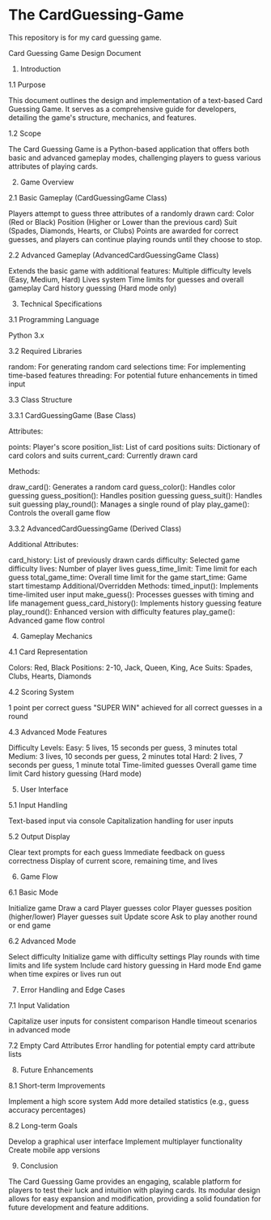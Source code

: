# The CardGuessing-Game
This repository is for my card guessing game.

Card Guessing Game Design Document

1. Introduction
   
1.1 Purpose

This document outlines the design and implementation of a text-based Card Guessing Game. It serves as a comprehensive guide for developers, detailing the game's structure, mechanics, and features.


1.2 Scope

The Card Guessing Game is a Python-based application that offers both basic and advanced gameplay modes, challenging players to guess various attributes of playing cards.


2. Game Overview

   
2.1 Basic Gameplay (CardGuessingGame Class)

Players attempt to guess three attributes of a randomly drawn card:
Color (Red or Black)
Position (Higher or Lower than the previous card)
Suit (Spades, Diamonds, Hearts, or Clubs)
Points are awarded for correct guesses, and players can continue playing rounds until they choose to stop.


2.2 Advanced Gameplay (AdvancedCardGuessingGame Class)

Extends the basic game with additional features:
Multiple difficulty levels (Easy, Medium, Hard)
Lives system
Time limits for guesses and overall gameplay
Card history guessing (Hard mode only)


3. Technical Specifications

   
3.1 Programming Language

Python 3.x

3.2 Required Libraries

random: For generating random card selections
time: For implementing time-based features
threading: For potential future enhancements in timed input


3.3 Class Structure

3.3.1 CardGuessingGame (Base Class)

Attributes:

points: Player's score
position_list: List of card positions
suits: Dictionary of card colors and suits
current_card: Currently drawn card


Methods:

draw_card(): Generates a random card
guess_color(): Handles color guessing
guess_position(): Handles position guessing
guess_suit(): Handles suit guessing
play_round(): Manages a single round of play
play_game(): Controls the overall game flow


3.3.2 AdvancedCardGuessingGame (Derived Class)

Additional Attributes:

card_history: List of previously drawn cards
difficulty: Selected game difficulty
lives: Number of player lives
guess_time_limit: Time limit for each guess
total_game_time: Overall time limit for the game
start_time: Game start timestamp
Additional/Overridden Methods:
timed_input(): Implements time-limited user input
make_guess(): Processes guesses with timing and life management
guess_card_history(): Implements history guessing feature
play_round(): Enhanced version with difficulty features
play_game(): Advanced game flow control


4. Gameplay Mechanics

   
4.1 Card Representation

Colors: Red, Black
Positions: 2-10, Jack, Queen, King, Ace
Suits: Spades, Clubs, Hearts, Diamonds

4.2 Scoring System

1 point per correct guess
"SUPER WIN" achieved for all correct guesses in a round

4.3 Advanced Mode Features

Difficulty Levels:
Easy: 5 lives, 15 seconds per guess, 3 minutes total
Medium: 3 lives, 10 seconds per guess, 2 minutes total
Hard: 2 lives, 7 seconds per guess, 1 minute total
Time-limited guesses
Overall game time limit
Card history guessing (Hard mode)


5. User Interface


5.1 Input Handling

Text-based input via console
Capitalization handling for user inputs


5.2 Output Display

Clear text prompts for each guess
Immediate feedback on guess correctness
Display of current score, remaining time, and lives


6. Game Flow


6.1 Basic Mode

Initialize game
Draw a card
Player guesses color
Player guesses position (higher/lower)
Player guesses suit
Update score
Ask to play another round or end game


6.2 Advanced Mode

Select difficulty
Initialize game with difficulty settings
Play rounds with time limits and life system
Include card history guessing in Hard mode
End game when time expires or lives run out

7. Error Handling and Edge Cases

 
7.1 Input Validation

Capitalize user inputs for consistent comparison
Handle timeout scenarios in advanced mode


7.2 Empty Card Attributes
Error handling for potential empty card attribute lists


8. Future Enhancements

   
8.1 Short-term Improvements

Implement a high score system
Add more detailed statistics (e.g., guess accuracy percentages)

8.2 Long-term Goals

Develop a graphical user interface
Implement multiplayer functionality
Create mobile app versions

9. Conclusion
    
The Card Guessing Game provides an engaging, scalable platform for players to test their luck and intuition with playing cards. Its modular design allows for easy expansion and modification, providing a solid foundation for future development and feature additions.







